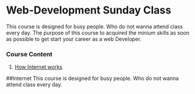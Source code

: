 # Web-Development Sunday Class
This course is designed for busy people. Who do not wanna attend class every day.
The purpose of this course to acquired the minium skills as soon as possible to get start your career as a web Developer.

### Course Content

1. [How Internet works](#Internet)



























##Internet
<a name="Internet"></a><a name="1.1"></a>
This course is designed for busy people. Who do not wanna attend class every day.


